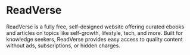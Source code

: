 # ReadVerse
ReadVerse is a fully free, self-designed website offering curated ebooks and articles on topics like self-growth, lifestyle, tech, and more. Built for knowledge seekers, ReadVerse provides easy access to quality content without ads, subscriptions, or hidden charges.
